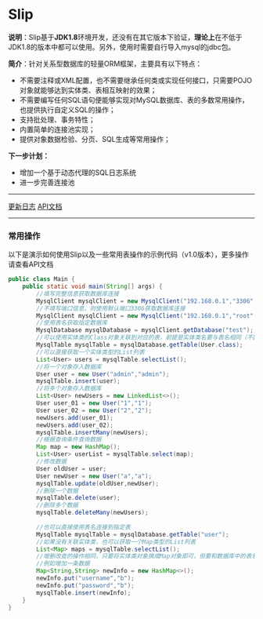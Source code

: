 # Slip

**说明**：Slip基于**JDK1.8**环境开发，还没有在其它版本下验证，**理论上**在不低于JDK1.8的版本中都可以使用。另外，使用时需要自行导入mysql的jdbc包。

**简介**：针对关系型数据库的轻量ORM框架，主要具有以下特点：

- 不需要注释或XML配置，也不需要继承任何类或实现任何接口，只需要POJO对象就能够达到实体类、表相互映射的效果；
- 不需要编写任何SQL语句便能够实现对MySQL数据库、表的多数常用操作，也提供执行自定义SQL的操作；
- 支持批处理、事务特性；
- 内置简单的连接池实现；
- 提供对象数据检验、分页、SQL生成等常用操作；

**下一步计划：**

- 增加一个基于动态代理的SQL日志系统
- 进一步完善连接池

---

[更新日志](./Update_log.md)	[API文档](./API_CN.md)

---

### 常用操作

以下是演示如何使用Slip以及一些常用表操作的示例代码（v1.0版本），更多操作请查看API文档

```java
public class Main {
    public static void main(String[] args) {
        //填写完整信息获取数据库连接
        MysqlClient mysqlClient = new MysqlClient("192.168.0.1","3306","root","root");
       	//不填写端口信息，则使用默认端口3306获取数据库连接
        MysqlClient mysqlClient = new MysqlClient("192.168.0.1","root","root");
        //使用表名获取指定数据库
        MysqlDatabase mysqlDatabase = mysqlClient.getDatabase("test");
        //可以使用实体类的Class对象关联到对应的表，前提是实体类名要与表名相同（不区分大小写）
        MysqlTable mysqlTable = mysqlDatabase.getTable(User.class);
        //可以直接获取一个实体类型的List列表
        List<User> users = mysqlTable.selectList();
        //将一个对象存入数据库
        User user = new User("admin","admin");
        mysqlTable.insert(user);
        //将多个对象存入数据库
        List<User> newUsers = new LinkedList<>();
        User user_01 = new User("1","1");
        User user_02 = new User("2","2");
        newUsers.add(user_01);
        newUsers.add(user_02);
        mysqlTable.insertMany(newUsers);
        //根据查询条件查询数据
        Map map = new HashMap();
        List<User> userList = mysqlTable.select(map);
        //修改数据
        User oldUser = user;
        User newUser = new User("a","a");
        mysqlTable.update(oldUser,newUser);
        //删除一个数据
        mysqlTable.delete(user);
        //删除多个数据
        mysqlTable.deleteMany(newUsers);
        
        //也可以直接使用表名连接到指定表
        MysqlTable mysqlTable = mysqlDatabase.getTable("user");
        //如果没有关联实体类，也可以获取一个Map类型的List列表
        List<Map> maps = mysqlTable.selectList();
        //增删改查的操作相同，只要将实体类对象换成Map对象即可，但要和数据库中的表名对应，不然会报错
        //例如增加一条数据
        Map<String,String> newInfo = new HashMap<>();
        newInfo.put("username","b");
        newInfo.put("password","b");
        mysqlTable.insert(newInfo);
    }
}

```

